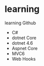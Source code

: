 # learning
learning Github

- C# 
 - dotnet Core
 - dotnet 4.6
 - Aspnet Core
  - MVC6
  - Web Hooks
